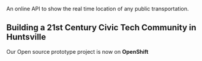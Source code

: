 An online API to show the real time location of any public transportation.

<h2>Building a 21st Century Civic Tech Community in Huntsville</h2>

Our Open source prototype project is now on **OpenShift**<br>